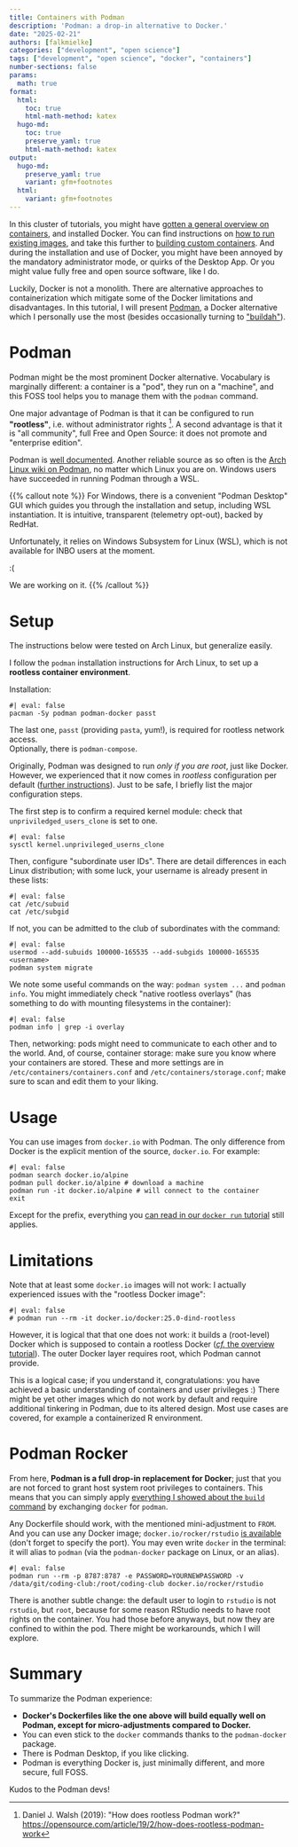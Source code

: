 ```yaml
---
title: Containers with Podman
description: 'Podman: a drop-in alternative to Docker.'
date: "2025-02-21"
authors: [falkmielke]
categories: ["development", "open science"]
tags: ["development", "open science", "docker", "containers"]
number-sections: false
params:
  math: true
format:
  html:
    toc: true
    html-math-method: katex
  hugo-md:
    toc: true
    preserve_yaml: true
    html-math-method: katex
output:
  hugo-md:
    preserve_yaml: true
    variant: gfm+footnotes
  html:
    variant: gfm+footnotes
---
```




In this cluster of tutorials, you might have [gotten a general overview on containers](../../tutorials/development_containers), and installed Docker.
You can find instructions on [how to run existing images](../../tutorials/development_containers_run), and take this further to [building custom containers](../../tutorials/development_containers_build).
And during the installation and use of Docker, you might have been annoyed by the mandatory administrator mode, or quirks of the Desktop App.
Or you might value fully free and open source software, like I do.

Luckily, Docker is not a monolith.
There are alternative approaches to containerization which mitigate some of the Docker limitations and disadvantages.
In this tutorial, I will present [Podman](https://podman.io), a Docker alternative which I personally use the most (besides occasionally turning to ["buildah"](https://buildah.io)).

# Podman

Podman might be the most prominent Docker alternative.
Vocabulary is marginally different: a container is a "pod", they run on a "machine", and this FOSS tool helps you to manage them with the `podman` command.

One major advantage of Podman is that it can be configured to run **"rootless"**, i.e. without administrator rights [^1].
A second advantage is that it is "all community", full Free and Open Source: it does not promote and "enterprise edition".

Podman is [well documented](https://podman.io/docs/installation).
Another reliable source as so often is the [Arch Linux wiki on Podman](https://wiki.archlinux.org/title/Podman), no matter which Linux you are on.
Windows users have succeeded in running Podman through a WSL.

{{% callout note %}}
For Windows, there is a convenient "Podman Desktop" GUI which guides you through the installation and setup, including WSL instantiation.
It is intuitive, transparent (telemetry opt-out), backed by RedHat.

Unfortunately, it relies on Windows Subsystem for Linux (WSL), which is not available for INBO users at the moment.

:(

We are working on it.
{{% /callout %}}

# Setup

The instructions below were tested on Arch Linux, but generalize easily.

I follow the `podman` installation instructions for Arch Linux, to set up a **rootless container environment**.

Installation:

``` {sh}
#| eval: false
pacman -Sy podman podman-docker passt
```

The last one, `passt` (providing `pasta`, yum!), is required for rootless network access.  
Optionally, there is `podman-compose`.

Originally, Podman was designed to run *only if you are root*, just like Docker.
However, we experienced that it now comes in *rootless* configuration per default ([further instructions](https://man.archlinux.org/man/podman.1#Rootless_mode)).
Just to be safe, I briefly list the major configuration steps.

The first step is to confirm a required kernel module: check that `unpriviledged_users_clone` is set to one.

``` {sh}
#| eval: false
sysctl kernel.unprivileged_userns_clone
```

Then, configure "subordinate user IDs".
There are detail differences in each Linux distribution; with some luck, your username is already present in these lists:

``` {sh}
#| eval: false
cat /etc/subuid
cat /etc/subgid
```

If not, you can be admitted to the club of subordinates with the command:

``` {sh}
#| eval: false
usermod --add-subuids 100000-165535 --add-subgids 100000-165535 <username>
podman system migrate
```

We note some useful commands on the way: `podman system ...` and `podman info`.
You might immediately check "native rootless overlays" (has something to do with mounting filesystems in the container):

``` {sh}
#| eval: false
podman info | grep -i overlay
```

Then, networking: pods might need to communicate to each other and to the world.
And, of course, container storage: make sure you know where your containers are stored.
These and more settings are in `/etc/containers/containers.conf` and `/etc/containers/storage.conf`; make sure to scan and edit them to your liking.

# Usage

You can use images from `docker.io` with Podman.
The only difference from Docker is the explicit mention of the source, `docker.io`.
For example:

``` {sh}
#| eval: false
podman search docker.io/alpine
podman pull docker.io/alpine # download a machine
podman run -it docker.io/alpine # will connect to the container
exit
```

Except for the prefix, everything you [can read in our `docker run` tutorial](../../tutorials/development_containers_run) still applies.

# Limitations

Note that at least some `docker.io` images will not work: I actually experienced issues with the "rootless Docker image":

``` {sh}
#| eval: false
# podman run --rm -it docker.io/docker:25.0-dind-rootless
```

However, it is logical that that one does not work: it builds a (root-level) Docker which is supposed to contain a rootless Docker ([*cf.* the overview tutorial](../../tutorials/development_containers#sec-rootless)).
The outer Docker layer requires root, which Podman cannot provide.

This is a logical case; if you understand it, congratulations: you have achieved a basic understanding of containers and user privileges :)
There might be yet other images which do not work by default and require additional tinkering in Podman, due to its altered design.
Most use cases are covered, for example a containerized R environment.

# Podman Rocker

From here, **Podman is a full drop-in replacement for Docker**; just that you are not forced to grant host system root privileges to containers.
This means that you can simply apply [everything I showed about the `build` command](../../tutorial/development_containers_build) by exchanging `docker` for `podman`.

Any Dockerfile should work, with the mentioned mini-adjustment to `FROM`.
And you can use any Docker image; `docker.io/rocker/rstudio` [is available](https://rocker-project.org/use/rootless-podman.html) (don't forget to specify the port).
You may even write `docker` in the terminal: it will alias to `podman` (via the `podman-docker` package on Linux, or an alias).

``` {sh}
#| eval: false
podman run --rm -p 8787:8787 -e PASSWORD=YOURNEWPASSWORD -v /data/git/coding-club:/root/coding-club docker.io/rocker/rstudio
```

There is another subtle change: the default user to login to `rstudio` is not `rstudio`, but `root`, because for some reason RStudio needs to have root rights on the container.
You had those before anyways, but now they are confined to within the pod.
There might be workarounds, which I will explore.

# Summary

To summarize the Podman experience:

-   **Docker's Dockerfiles like the one above will build equally well on Podman, except for micro-adjustments compared to Docker.**
-   You can even stick to the `docker` commands thanks to the `podman-docker` package.
-   There is Podman Desktop, if you like clicking.
-   Podman is everything Docker is, just minimally different, and more secure, full FOSS.

Kudos to the Podman devs!

[^1]: Daniel J. Walsh (2019): "How does rootless Podman work?" <https://opensource.com/article/19/2/how-does-rootless-podman-work>
